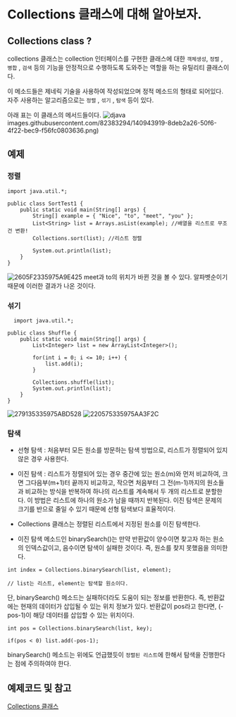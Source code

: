 # Collections 클래스에 대해 알아보자.
## Collections class ?
collections 클래스는 collection 인터페이스를 구현한 클래스에 대한 `객체생성`, `정렬` , `병합` , `검색` 등의 기능을 안정적으로 수행하도록 도와주는 역할을 하는 유틸리티 클래스이다.

이 메소드들은 제네릭 기술을 사용하여 작성되었으며 정적 메소드의 형태로 되어있다.
자주 사용하는 알고리즘으로는 `정렬` , `섞기` , `탐색` 등이 있다.

아래 표는 이 클래스의 메서드들이다.
![djava](https://user-images.githubusercontent.com/82383294/140943932-90a8caad-f223-4393-8884-ef69a10afec0.png)
images.githubusercontent.com/82383294/140943919-8deb2a26-50f6-4f22-bec9-f56fc0803636.png)


## 예제
### 정렬
```
import java.util.*;

public class SortTest1 {
    public static void main(String[] args) {
        String[] example = { "Nice", "to", "meet", "you" };
        List<String> list = Arrays.asList(example); //배열을 리스트로 무조건 변환!
        Collections.sort(list); //리스트 정렬

        System.out.println(list);
    }
}
```
![2605F2335975A9E425](https://user-images.githubusercontent.com/82383294/140943911-584873c4-89ac-4f50-ad7e-c202b5f86003.png)
meet과 to의 위치가 바뀐 것을 볼 수 있다. 알파벳순이기 때문에 이러한 결과가 나온 것이다.


### 섞기
```
  import java.util.*;

public class Shuffle {
    public static void main(String[] args) {
        List<Integer> list = new ArrayList<Integer>();

        for(int i = 0; i <= 10; i++) {
            list.add(i);
        }

        Collections.shuffle(list);
        System.out.println(list);
    }
}
```
![279135335975ABD528](https://user-images.githubusercontent.com/82383294/140943915-80c729ea-bcf0-4844-b806-08230a09b6e0.png)
![220575335975AA3F2C](https://user-images.githubusercontent.com/82383294/140943917-99a65aaf-b16c-402a-9692-e3b743c8d429.png)
### 탐색
- 선형 탐색 : 처음부터 모든 원소를 방문하는 탐색 방법으로, 리스트가 정렬되어 있지 않은 경우 사용한다.
- 이진 탐색 : 리스트가 정렬되어 있는 경우 중간에 있는 원소(m)와 먼저 비교하여, 크면 그다음부(m+1)터 끝까지 비교하고, 작으면 처음부터 그 전(m-1)까지의 원소들과 비교하는 방식을 반복하여 하나의 리스트를 계속해서 두 개의 리스트로 분할한다. 이 방법은 리스트에 하나의 원소가 남을 때까지 반복된다. 이진 탐색은 문제의 크기를 반으로 줄일 수 있기 때문에 선형 탐색보다 효율적이다.
- Collections 클래스는 정렬된 리스트에서 지정된 원소를 이진 탐색한다. 



- 이진 탐색 메소드인 binarySearch()는 만약 반환값이 양수이면 찾고자 하는 원소의 인덱스값이고, 음수이면 탐색이 실패한 것이다. 즉, 원소를 찾지 못했음을 의미한다.

 
```
int index = Collections.binarySearch(list, element);

// list는 리스트, element는 탐색할 원소이다.
```
단, binarySearch() 메소드는 실패하더라도 도움이 되는 정보를 반환한다. 즉, 반환값에는 현재의 데이터가 삽입될 수 있는 위치 정보가 있다. 반환값이 pos라고 한다면, (-pos-1)이 해당 데이터를 삽입할 수 있는 위치이다.
```
int pos = Collections.binarySearch(list, key);

if(pos < 0) list.add(-pos-1);
```
binarySearch() 메소드는 위에도 언급했듯이 `정렬된 리스트`에 한해서 탐색을 진행한다는 점에 주의하여야 한다.

## 예제코드 및 참고
<a href = "https://velog.io/@gillog/Collections-%ED%81%B4%EB%9E%98%EC%8A%A4">Collections 클래스</a>
